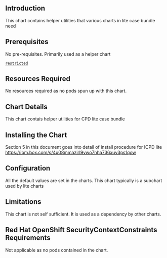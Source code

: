 ## Introduction  

This chart contains helper utilities that various charts in lite case bundle need

## Prerequisites

No pre-requisites. Primarily used as a helper chart

[`restricted`](https://ibm.biz/cpkspec-scc)

## Resources Required

No resources required as no pods spun up with this chart.

## Chart Details

This chart contais helper utilities for CPD lite case bundle

## Installing the Chart

Section 5 in this document goes into detail of install procedure for ICPD lite https://ibm.box.com/s/4u08mmazirl9vwo7hha736xuv3ps1qow

## Configuration

All the default values are set in the charts. This chart typically is a subchart used by lite charts

## Limitations

This chart is not self sufficient. It is used as a dependency by other charts.

## Red Hat OpenShift SecurityContextConstraints Requirements

Not applicable as no pods contained in the chart.